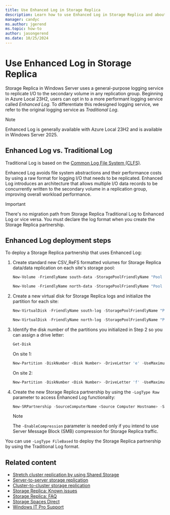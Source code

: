 ```yaml
---
title: Use Enhanced Log in Storage Replica
description: Learn how to use Enhanced Log in Storage Replica and about the performance improvements it delivers to your replication groups.
manager: candyc
ms.author: jgerend
ms.topic: how-to
author: jasongerend
ms.date: 10/25/2024
---
```


# Use Enhanced Log in Storage Replica

Storage Replica in Windows Server uses a general-purpose logging service to replicate I/O to the secondary volume in any replication group. Beginning in Azure Local 23H2, users can opt in to a more performant logging service called *Enhanced Log*. To differentiate this redesigned logging service, we refer to the original logging service as *Traditional Log*.

> [!NOTE]
> Enhanced Log is generally available with Azure Local 23H2 and is available in Windows Server 2025.

## Enhanced Log vs. Traditional Log

Traditional Log is based on the [Common Log File System (CLFS)](/windows-hardware/drivers/kernel/introduction-to-the-common-log-file-system).

Enhanced Log avoids file system abstractions and their performance costs by using a raw format for logging I/O that needs to be replicated. Enhanced Log introduces an architecture that allows multiple I/O data records to be concurrently written to the secondary volume in a replication group, improving overall workload performance.

> [!IMPORTANT]
> There's no migration path from Storage Replica Traditional Log to Enhanced Log or vice versa. You must declare the log format when you create the Storage Replica partnership.

## Enhanced Log deployment steps

To deploy a Storage Replica partnership that uses Enhanced Log:

1. Create standard new CSV_ReFS formatted volumes for Storage Replica data/data replication on each site's storage pool:

    ```powershell
    New-Volume -FriendlyName south-data -StoragePoolFriendlyName "Pool for Site South" -Size 1tb -FileSystem CSVFS_ReFS
    ```
  
    ```powershell
    New-Volume -FriendlyName north-data -StoragePoolFriendlyName "Pool for Site North" -Size 1tb -FileSystem CSVFS_ReFS
    ```

1. Create a new virtual disk for Storage Replica logs and initialize the partition for each site:

    ```powershell
    New-VirtualDisk -FriendlyName south-log -StoragePoolFriendlyName "Pool for Site South" -Size 16gb
    ```

    ```powershell
    New-VirtualDisk -FriendlyName north-log -StoragePoolFriendlyName "Pool for Site North" -Size 16gb
    ```

1. Identify the disk number of the partitions you initialized in Step 2 so you can assign a drive letter:

    ```powershell
    Get-Disk
    ```

    On site 1:

    ```powershell
    New-Partition -DiskNumber <Disk Number> -DriveLetter 'e' -UseMaximumSize
    ```

    On site 2:

    ```powershell
    New-Partition -DiskNumber <Disk Number> -DriveLetter 'f' -UseMaximumSize
    ```

1. Create the new Storage Replica partnership by using the `-LogType Raw` parameter to access Enhanced Log functionality:

    ```powershell
    New-SRPartnership -SourceComputerName <Source Computer Hostname> -SourceRGName <Source Replication Group Name> -SourceVolumeName 'C:\ClusterStorage\south-data\' -SourceLogVolumeName e: -DestinationComputerName <Destination Computer Name> -DestinationRGName <Destination Replication Group Name> -DestinationVolumeName 'C:\ClusterStorage\north-data\' -DestinationLogVolumeName f: -LogType Raw -EnableCompression
    ```

    > [!NOTE]
    > The `-EnableCompression` parameter is needed only if you intend to use Server Message Block (SMB) compression for Storage Replica traffic.

You can use `-LogType FileBased` to deploy the Storage Replica partnership by using the Traditional Log format.

## Related content

* [Stretch cluster replication by using Shared Storage](stretch-cluster-replication-using-shared-storage.md)
* [Server-to-server storage replication](server-to-server-storage-replication.md)
* [Cluster-to-cluster storage replication](cluster-to-cluster-storage-replication.md)
* [Storage Replica: Known issues](storage-replica-known-issues.md)
* [Storage Replica: FAQ](storage-replica-frequently-asked-questions.yml)
* [Storage Spaces Direct](/azure/azure-local/concepts/storage-spaces-direct-overview?context=/windows-server/context/windows-server-storage)
* [Windows IT Pro Support](https://www.microsoft.com/itpro/windows/support)
